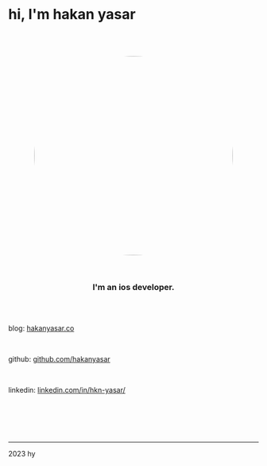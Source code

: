 <br>

# hi, I'm hakan yasar

<br><br>

<p align="center">
<img src="https://user-images.githubusercontent.com/6243566/212996083-e915d011-bbf8-4e7a-85d2-e9f4dbf3cb78.png" height="400" width="400" style="border-radius:50%" >
</p>
  
<br>
<h3 align="center">
I'm an ios developer. 
</h3>


<br><br>

blog: [hakanyasar.co](https://www.hakanyasar.co/)

<br>

github: [github.com/hakanyasar](https://github.com/hakanyasar)

<br>

linkedin: [linkedin.com/in/hkn-yasar/](https://www.linkedin.com/in/hkn-yasar/)

<br><br><br><br>

***
2023 hy
